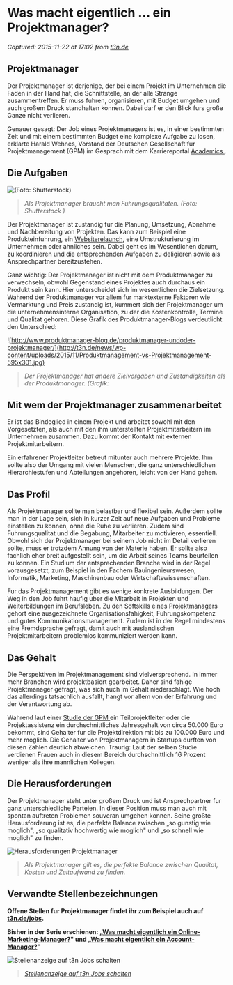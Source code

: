 # Was macht eigentlich … ein Projektmanager?

_Captured: 2015-11-22 at 17:02 from [t3n.de](http://t3n.de/news/projektmanager-job-gehalt-658554/?utm_source=feedburner+t3n+News+12.000er&utm_medium=feed&utm_campaign=Feed%3A+aktuell%2Ffeeds%2Frss+%28t3n+News%29)_

## Projektmanager

Der Projektmanager ist derjenige, der bei einem Projekt im Unternehmen die Faden in der Hand hat, die Schnittstelle, an der alle Strange zusammentreffen. Er muss fuhren, organisieren, mit Budget umgehen und auch großem Druck standhalten konnen. Dabei darf er den Blick furs große Ganze nicht verlieren.

Genauer gesagt: Der Job eines Projektmanagers ist es, in einer bestimmten Zeit und mit einem bestimmten Budget eine komplexe Aufgabe zu losen, erklarte Harald Wehnes, Vorstand der Deutschen Gesellschaft fur Projektmanagement (GPM) im Gesprach mit dem Karriereportal [Academics ](https://www.academics.de/wissenschaft/berufsbilder_im_fokus_projektmanager_56261.html).

## Die Aufgaben

![\(Foto: Shutterstock\)](http://t3n.de/news/wp-content/uploads/2015/11/Aufgaben-Projektmanager-595x397.jpg)

> _Als Projektmanager braucht man Fuhrungsqualitaten. (Foto: Shutterstock )_

Der Projektmanager ist zustandig fur die Planung, Umsetzung, Abnahme und Nachbereitung von Projekten. Das kann zum Beispiel eine Produkteinfuhrung, ein [Websiterelaunch](http://t3n.de/news/checkliste-20-wichtigsten-schritte-beim-relaunch-253613/), eine Umstrukturierung im Unternehmen oder ahnliches sein. Dabei geht es im Wesentlichen darum, zu koordinieren und die entsprechenden Aufgaben zu deligieren sowie als Ansprechpartner bereitzustehen.

Ganz wichtig: Der Projektmanager ist nicht mit dem Produktmanager zu verwechseln, obwohl Gegenstand eines Projektes auch durchaus ein Produkt sein kann. Hier unterscheidet sich im wesentlichen die Zielsetzung. Wahrend der Produktmanager vor allem fur marktexterne Faktoren wie Vermarktung und Preis zustandig ist, kummert sich der Projektmanager um die unternehmensinterne Organisation, zu der die Kostenkontrolle, Termine und Qualitat gehoren. Diese Grafik des Produktmanager-Blogs verdeutlicht den Unterschied:

![http://www.produktmanager-blog.de/produktmanager-undoder-projektmanager/](http://t3n.de/news/wp-content/uploads/2015/11/Produktmanagement-vs-Projektmanagement-595x301.jpg)

> _Der Projektmanager hat andere Zielvorgaben und Zustandigkeiten als der Produktmanager. (Grafik:_

## Mit wem der Projektmanager zusammenarbeitet

Er ist das Bindeglied in einem Projekt und arbeitet sowohl mit den Vorgesetzten, als auch mit den ihm unterstellten Projektmitarbeitern im Unternehmen zusammen. Dazu kommt der Kontakt mit externen Projektmitarbeitern.

Ein erfahrener Projektleiter betreut mitunter auch mehrere Projekte. Ihm sollte also der Umgang mit vielen Menschen, die ganz unterschiedlichen Hierarchiestufen und Abteilungen angehoren, leicht von der Hand gehen.

## Das Profil

Als Projektmanager sollte man belastbar und flexibel sein. Außerdem sollte man in der Lage sein, sich in kurzer Zeit auf neue Aufgaben und Probleme einstellen zu konnen, ohne die Ruhe zu verlieren. Zudem sind Fuhrungsqualitat und die Begabung, Mitarbeiter zu motivieren, essentiell. Obwohl sich der Projektmanager bei seinem Job nicht im Detail verlieren sollte, muss er trotzdem Ahnung von der Materie haben. Er sollte also fachlich eher breit aufgestellt sein, um die Arbeit seines Teams beurteilen zu konnen. Ein Studium der entsprechenden Branche wird in der Regel vorausgesetzt, zum Beispiel in den Fachern Bauingenieurswesen, Informatik, Marketing, Maschinenbau oder Wirtschaftswissenschaften.

Fur das Projektmanagement gibt es wenige konkrete Ausbildungen. Der Weg in den Job fuhrt haufig uber die Mitarbeit in Projekten und Weiterbildungen im Berufsleben. Zu den Softskills eines Projektmanagers gehort eine ausgezeichnete Organisationsfahigkeit, Fuhrungskompetenz und gutes Kommunikationsmanagement. Zudem ist in der Regel mindestens eine Fremdsprache gefragt, damit auch mit auslandischen Projektmitarbeitern problemlos kommuniziert werden kann.

## Das Gehalt

Die Perspektiven im Projektmanagement sind vielversprechend. In immer mehr Branchen wird projektbasiert gearbeitet. Daher sind fahige Projektmanager gefragt, was sich auch im Gehalt niederschlagt. Wie hoch das allerdings tatsachlich ausfallt, hangt vor allem von der Erfahrung und der Verantwortung ab.

Wahrend laut einer [Studie der GPM ](http://www.gpm-ipma.de/fileadmin/user_upload/Know-How/studien/131014_GPM-Gehaltsbrosch%C3%BCre_web.pdf) ein Teilprojektleiter oder die Projektassistenz ein durchschnittliches Jahresgehalt von circa 50.000 Euro bekommt, sind Gehalter fur die Projektdirektion mit bis zu 100.000 Euro und mehr moglich. Die Gehalter von Projektmanagern in Startups durften von diesen Zahlen deutlich abweichen. Traurig: Laut der selben Studie verdienen Frauen auch in diesem Bereich durchschnittlich 16 Prozent weniger als ihre mannlichen Kollegen.

## Die Herausforderungen

Der Projektmanager steht unter großem Druck und ist Ansprechpartner fur ganz unterschiedliche Parteien. In dieser Position muss man auch mit spontan auftreten Problemen souveran umgehen konnen. Seine großte Herausforderung ist es, die perfekte Balance zwischen „so gunstig wie moglich", „so qualitativ hochwertig wie moglich" und „so schnell wie moglich" zu finden.

![Herausforderungen Projektmanager](http://t3n.de/news/wp-content/uploads/2015/11/Herausforderungen-Projektmanager-e1448017769131-595x387.jpg)

> _Als Projektmanager gilt es, die perfekte Balance zwischen Qualitat, Kosten und Zeitaufwand zu finden._

## Verwandte Stellenbezeichnungen

**Offene Stellen fur Projektmanager findet ihr zum Beispiel auch auf [t3n.de/jobs](http://t3n.de/jobs/category/projektmanagement/).**

**Bisher in der Serie erschienen: „[Was macht eigentlich ein Online-Marketing-Manager?](http://t3n.de/news/macht-eigentlich-online-marketing-manager-643335/)" und „[Was macht eigentlich ein Account-Manager?](http://t3n.de/news/macht-eigentlich-account-647462/)**"

![Stellenanzeige auf t3n Jobs schalten](http://t3n.sc/core/images/specials/banner_stuhl_frei_kampagne_bild_ressort.png)

> _[Stellenanzeige auf t3n Jobs schalten](http://t3n.de/jobs/choose/?ref=stuhla)_
